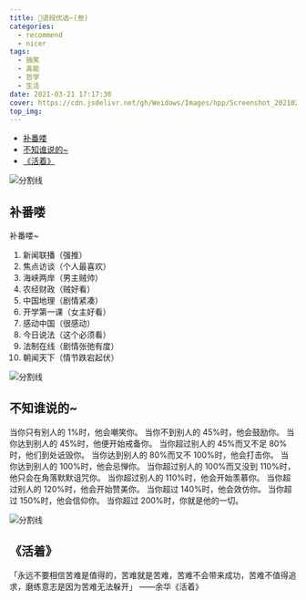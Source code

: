 ```yaml
---
title: 🍔语段优选~(叁)
categories:
  - recommend
  - nicer
tags:
  - 搞笑
  - 高能
  - 哲学
  - 生活
date: 2021-03-21 17:17:30
cover: https://cdn.jsdelivr.net/gh/Weidows/Images/hpp/Screenshot_20210228_115922_my.project.sakuraproje.jpg
top_img:
---
```


<!--
 * @?: *********************************************************************
 * @Author: Weidows
 * @LastEditors: Weidows
 * @LastEditTime: 2021-05-12 17:15:01
 * @FilePath: \Weidowsd:\Game\Github\Blog-private\source\_posts\life\nicer\3.md
 * @Description:
 * @!: *********************************************************************
-->

- [补番喽](#补番喽)
- [不知谁说的~](#不知谁说的)
- [《活着》​](#活着)

![分割线](https://cdn.jsdelivr.net/gh/Weidows/Images/img/divider.png)

## 补番喽

补番喽~

1. 新闻联播（强推）
2. 焦点访谈（个人最喜欢）
3. 海峡两岸（男主贼帅）
4. 农经财政（贼好看）
5. 中国地理（剧情紧凑）
6. 开学第一课（女主好看）
7. 感动中国（很感动）
8. 今日说法（这个必须看）
9. 法制在线（剧情张弛有度）
10. 朝闻天下（情节跌宕起伏）

![分割线](https://cdn.jsdelivr.net/gh/Weidows/Images/img/divider.png)

## 不知谁说的~

当你只有别人的 1%时，他会嘲笑你。
当你不到别人的 45%时，他会鼓励你。
当你达到别人的 45%时，他便开始戒备你。
当你超过别人的 45%而又不足 80%时，他们到处诋毁你。
当你达到别人的 80%而又不 100%时，他会打击你。
当你达到别人的 100%时，他会忌惮你。
当你超过别人的 100%而又没到 110%时，他只会在角落默默诅咒你。
当你超过别人的 110%时，他会开始羡慕你。
当你超过别人的 120%时，他会开始赞美你。
当你超过 140%时，他会效仿你。
当你超过 150%时，他会信仰你。
当你超过 200%时，你就是他的一切。​

![分割线](https://cdn.jsdelivr.net/gh/Weidows/Images/img/divider.png)

## 《活着》​

「永远不要相信苦难是值得的，苦难就是苦难，苦难不会带来成功，苦难不值得追求，磨练意志是因为苦难无法躲开」 ——余华《活着》​
